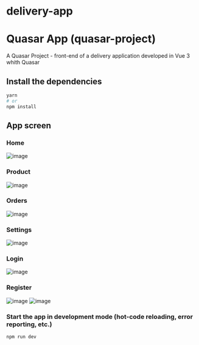 # delivery-app

# Quasar App (quasar-project)

A Quasar Project - front-end of a delivery application developed in Vue 3 whith Quasar

## Install the dependencies
```bash
yarn
# or
npm install
```

## App screen
### Home
![image](https://user-images.githubusercontent.com/57879201/186227380-b06173ad-890e-4510-9bf9-b2071a96c248.png)
### Product
![image](https://user-images.githubusercontent.com/57879201/186227654-d582afff-005a-4383-9e62-1b7cc0722a04.png)
### Orders
![image](https://user-images.githubusercontent.com/57879201/186227750-dd77f02d-3070-46ab-88b9-e165b8efea3c.png)
### Settings
![image](https://user-images.githubusercontent.com/57879201/186227952-1c7d350e-8a27-45d8-b811-a4ab1fa27079.png)
### Login
![image](https://user-images.githubusercontent.com/57879201/186228083-6de7e62a-97e0-4bc1-8d2e-8bbb7d1d1e53.png)
### Register
![image](https://user-images.githubusercontent.com/57879201/186228190-926a131f-4d46-468e-bf98-c00ec166158a.png)
![image](https://user-images.githubusercontent.com/57879201/186228242-ca7b6307-224f-4bb5-be9c-b4270f31f989.png)

### Start the app in development mode (hot-code reloading, error reporting, etc.)
```bash
npm run dev
```

